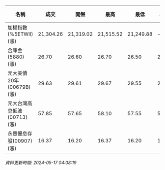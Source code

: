 | 名稱 | 成交 | 開盤 | 最高 | 最低 | 均價 | 成交金額(億) | 昨收 | 漲跌幅 | 漲跌 | 總量 | 昨量 | 振幅 |
| -------- | -------- | -------- | -------- |-------- | -------- | -------- |-------- |-------- |-------- | -------- | -------- |-------- |
|加權指數(%5ETWII) (漲)|21,304.26|21,319.02|21,515.52|21,249.88|-|5,279.09|21,147.21|0.74%|157.05|10,625,515|0|1.26%|
|合庫金(5880) (漲)|26.70|26.60|26.70|26.50|26.64|3.50|26.40|1.14%|0.30|13,135|10,201|0.76%|
|元大美債20年(00679B) (漲)|29.63|29.61|29.67|29.55|29.61|26.26|29.24|1.33%|0.39|88,676|61,249|0.41%|
|元大台灣高息低波(00713) (漲)|57.85|57.65|58.10|57.55|57.89|2.87|57.20|1.14%|0.65|4,955|7,189|0.96%|
|永豐優息存股(00907) (漲)|16.37|16.20|16.37|16.20|16.32|0.809|16.13|1.49%|0.24|4,960|3,216|1.05%|
###### 資料更新時間: 2024-05-17 04:08:19